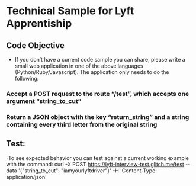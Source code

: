 # Technical Sample for Lyft Apprentiship 
## Code Objective
- If you don’t have a current code sample you can share, please write a small web application in one of the above languages (Python/Ruby/Javascript). The application only needs to do the following:
### Accept a POST request to the route “/test”, which accepts one argument “string_to_cut”
### Return a JSON object with the key “return_string” and a string containing every third letter from the original string

## Test:
-To see expected behavior you can test against a current working example with the command: curl -X POST https://lyft-interview-test.glitch.me/test --data '{"string_to_cut": "iamyourlyftdriver"}' -H 'Content-Type: application/json'
